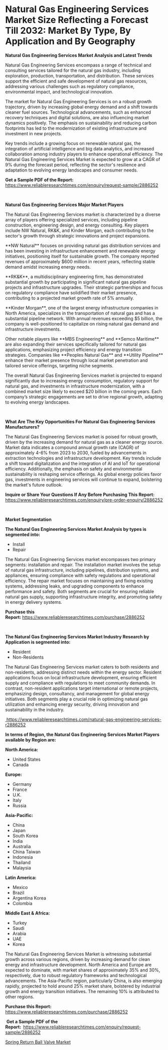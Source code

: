 <p><h1>Natural Gas Engineering Services Market Size Reflecting a Forecast Till 2032: Market By Type, By Application and By Geography</h1></p><p><strong>Natural Gas Engineering Services Market Analysis and Latest Trends</strong></p>
<p><p>Natural Gas Engineering Services encompass a range of technical and consulting services tailored for the natural gas industry, including exploration, production, transportation, and distribution. These services support the efficient and safe development of natural gas resources, addressing various challenges such as regulatory compliance, environmental impact, and technological innovation.</p><p>The market for Natural Gas Engineering Services is on a robust growth trajectory, driven by increasing global energy demand and a shift towards cleaner fuel sources. Technological advancements, such as enhanced recovery techniques and digital solutions, are also influencing market dynamics positively. The emphasis on sustainability and reducing carbon footprints has led to the modernization of existing infrastructure and investment in new projects.</p><p>Key trends include a growing focus on renewable natural gas, the integration of artificial intelligence and big data analytics, and increased collaboration among industry players to enhance operational efficiency. The Natural Gas Engineering Services Market is expected to grow at a CAGR of 9% during the forecast period, reflecting the sector's resilience and adaptation to evolving energy landscapes and consumer needs.</p></p>
<p><strong>Get a Sample PDF of the Report:&nbsp;</strong> <a href="https://www.reliableresearchtimes.com/enquiry/request-sample/2886252?utm_campaign=3504&utm_medium=2&utm_source=Github&utm_content=ia&utm_term=13032025&utm_id=natural-gas-engineering-services">https://www.reliableresearchtimes.com/enquiry/request-sample/2886252</a></p>
<p>&nbsp;</p>
<p><strong>Natural Gas Engineering Services Major Market Players</strong></p>
<p><p>The Natural Gas Engineering Services market is characterized by a diverse array of players offering specialized services, including pipeline construction, engineering design, and energy consulting. Key players include NW Natural, RK&K, and Kinder Morgan, each contributing to the sector's growth through strategic innovations and project expansions.</p><p>**NW Natural** focuses on providing natural gas distribution services and has been investing in infrastructure enhancement and renewable energy initiatives, positioning itself for sustainable growth. The company reported revenues of approximately $600 million in recent years, reflecting stable demand amidst increasing energy needs.</p><p>**RK&K**, a multidisciplinary engineering firm, has demonstrated substantial growth by participating in significant natural gas pipeline projects and infrastructure upgrades. Their strategic partnerships and focus on regulatory compliance have solidified their market presence, contributing to a projected market growth rate of 5% annually.</p><p>**Kinder Morgan**, one of the largest energy infrastructure companies in North America, specializes in the transportation of natural gas and has a substantial pipeline network. With annual revenues exceeding $5 billion, the company is well-positioned to capitalize on rising natural gas demand and infrastructure investments.</p><p>Other notable players like **MBS Engineering** and **Semco Maritime** are also expanding their services specifically tailored for natural gas applications, emphasizing project efficiency and energy transition strategies. Companies like **Peoples Natural Gas** and **Utility Pipeline** enhance their market presence through local market penetration and tailored service offerings, targeting niche segments.</p><p>The overall Natural Gas Engineering Services market is projected to expand significantly due to increasing energy consumption, regulatory support for natural gas, and investments in infrastructure modernization, with a combined market size likely to exceed $20 billion in the coming years. Each company’s strategic engagements are set to drive regional growth, adapting to evolving energy landscapes.</p></p>
<p>&nbsp;</p>
<p><strong>What Are The Key Opportunities For Natural Gas Engineering Services Manufacturers?</strong></p>
<p><p>The Natural Gas Engineering Services market is poised for robust growth, driven by the increasing demand for natural gas as a cleaner energy source. Market data indicates a compound annual growth rate (CAGR) of approximately 4-6% from 2023 to 2030, fueled by advancements in extraction technologies and infrastructure development. Key trends include a shift toward digitalization and the integration of AI and IoT for operational efficiency. Additionally, the emphasis on safety and environmental sustainability is reshaping service offerings. As global energy policies favor gas, investments in engineering services will continue to expand, bolstering the market's future outlook.</p></p>
<p><strong>Inquire or Share Your Questions If Any Before Purchasing This Report:</strong> <a href="https://www.reliableresearchtimes.com/enquiry/pre-order-enquiry/2886252?utm_campaign=3504&utm_medium=2&utm_source=Github&utm_content=ia&utm_term=13032025&utm_id=natural-gas-engineering-services">https://www.reliableresearchtimes.com/enquiry/pre-order-enquiry/2886252</a></p>
<p>&nbsp;</p>
<p><strong>Market Segmentation</strong></p>
<p><strong>The Natural Gas Engineering Services Market Analysis by types is segmented into:</strong></p>
<p><ul><li>Install</li><li>Repair</li></ul></p>
<p><p>The Natural Gas Engineering Services market encompasses two primary segments: installation and repair. The installation market involves the setup of natural gas infrastructure, including pipelines, distribution systems, and appliances, ensuring compliance with safety regulations and operational efficiency. The repair market focuses on maintaining and fixing existing systems, addressing leaks, and upgrading components to enhance performance and safety. Both segments are crucial for ensuring reliable natural gas supply, supporting infrastructure integrity, and promoting safety in energy delivery systems.</p></p>
<p><strong>Purchase this Report:&nbsp;</strong><a href="https://www.reliableresearchtimes.com/purchase/2886252?utm_campaign=3504&utm_medium=2&utm_source=Github&utm_content=ia&utm_term=13032025&utm_id=natural-gas-engineering-services">https://www.reliableresearchtimes.com/purchase/2886252</a></p>
<p>&nbsp;</p>
<p><strong>The Natural Gas Engineering Services Market Industry Research by Application is segmented into:</strong></p>
<p><ul><li>Resident</li><li>Non-Residents</li></ul></p>
<p><p>The Natural Gas Engineering Services market caters to both residents and non-residents, addressing distinct needs within the energy sector. Resident applications focus on local infrastructure development, ensuring efficient supply and compliance with regulations to meet community demands. In contrast, non-resident applications target international or remote projects, emphasizing design, consultancy, and management for global energy initiatives. Both segments play a crucial role in optimizing natural gas utilization and enhancing energy security, driving innovation and sustainability in the industry.</p></p>
<p><a href="https://www.reliableresearchtimes.com/natural-gas-engineering-services-r2886252?utm_campaign=3504&utm_medium=2&utm_source=Github&utm_content=ia&utm_term=13032025&utm_id=natural-gas-engineering-services">&nbsp;https://www.reliableresearchtimes.com/natural-gas-engineering-services-r2886252</a></p>
<p><strong>In terms of Region, the Natural Gas Engineering Services Market Players available by Region are:</strong></p>
<p>
    <p> <strong> North America: </strong>
        <ul>
            <li>United States</li>
            <li>Canada</li>
        </ul>
        </p> 
    <p> <strong> Europe: </strong>
        <ul>
            <li>Germany</li>
            <li>France</li>
            <li>U.K.</li>
            <li>Italy</li>
            <li>Russia</li>
        </ul>
        </p> 
    <p> <strong> Asia-Pacific: </strong>
        <ul>
            <li>China</li>
            <li>Japan</li>
            <li>South Korea</li>
            <li>India</li>
            <li>Australia</li>
            <li>China Taiwan</li>
            <li>Indonesia</li>
            <li>Thailand</li>
            <li>Malaysia</li>
        </ul>
        </p> 
    <p> <strong> Latin America: </strong>
        <ul>
            <li>Mexico</li>
            <li>Brazil</li>
            <li>Argentina Korea</li>
            <li>Colombia</li>
        </ul>
        </p> 
    <p> <strong> Middle East & Africa: </strong>
        <ul>
            <li>Turkey</li>
            <li>Saudi</li>
            <li>Arabia</li>
            <li>UAE</li>
            <li>Korea</li>
        </ul>
    </p>
    </p>
<p><p>The Natural Gas Engineering Services Market is witnessing substantial growth across various regions, driven by increasing demand for clean energy and infrastructure development. North America and Europe are expected to dominate, with market shares of approximately 35% and 30%, respectively, due to robust regulatory frameworks and technological advancements. The Asia-Pacific region, particularly China, is also emerging rapidly, projected to hold around 25% market share, bolstered by industrial growth and energy transition initiatives. The remaining 10% is attributed to other regions.</p></p>
<p><strong>Purchase this Report: </strong><a href="https://www.reliableresearchtimes.com/purchase/2886252?utm_campaign=3504&utm_medium=2&utm_source=Github&utm_content=ia&utm_term=13032025&utm_id=natural-gas-engineering-services">https://www.reliableresearchtimes.com/purchase/2886252</a></p>
<p>&nbsp;<strong>Get a Sample PDF of the Report:&nbsp;&nbsp;</strong><a href="https://www.reliableresearchtimes.com/enquiry/request-sample/2886252?utm_campaign=3504&utm_medium=2&utm_source=Github&utm_content=ia&utm_term=13032025&utm_id=natural-gas-engineering-services">https://www.reliableresearchtimes.com/enquiry/request-sample/2886252</a></p>
<p><strong></strong></p>
<p><p><a href="https://github.com/rodinayygacklezi/Market-Research-Report-List-1/blob/main/spring-return-ball-valve-market.md?utm_campaign=3504&utm_medium=2&utm_source=Github&utm_content=ia&utm_term=13032025&utm_id=natural-gas-engineering-services">Spring Return Ball Valve Market</a></p></p>